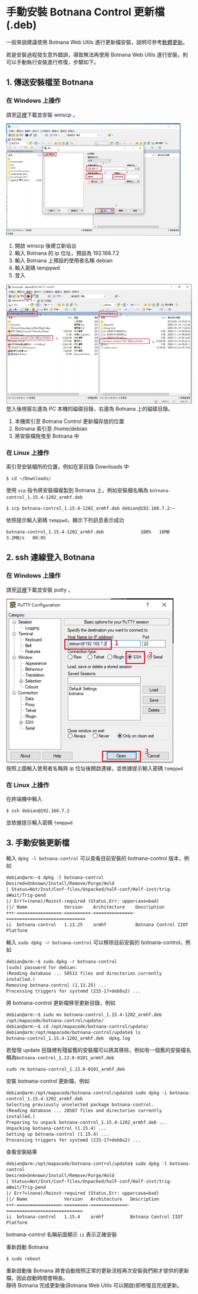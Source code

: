 # 手動安裝 Botnana Control 更新檔(.deb)

一般來說建議使用 Botnana Web Utils 進行更新檔安裝，說明可參考[軟體更新](../../update-software.md)。  

若是安裝過程發生意外錯誤，導致無法再使用 Botnana Web Utils 進行安裝，則可以手動執行安裝進行修復，步驟如下。  

## 1. 傳送安裝檔至 Botnana

### 在 Windows 上操作

請至[這裡](https://winscp.net/eng/download.php)下載並安裝 winscp 。  

![](./winscp_1.png)  
1. 開啟 winscp 後建立新站台  
2. 輸入 Botnana 的 ip 位址，預設為 192.168.7.2  
3. 輸入 Botnana 上預設的使用者名稱 debian  
4. 輸入密碼 temppwd  
5. 登入  

![](./winscp_2.png)  
登入後視窗左邊為 PC 本機的磁碟目錄，右邊為 Botnana 上的磁碟目錄。  
1. 本機索引至 Botnana Control 更新檔存放的位置  
2. Botnana 索引至 /home/debian  
3. 將安裝檔拖曳至 Botnana 中  

### 在 Linux 上操作

索引至安裝檔所的位置，例如在家目錄 Downloads 中  

```
$ cd ~/Downloads/
```

使用 `scp` 指令將安裝檔複製到 Botnana 上，例如安裝檔名稱為 `botnana-control_1.15.4-1202_armhf.deb`  

```
$ scp botnana-control_1.15.4-1202_armhf.deb debian@192.168.7.2:~
```

依照提示輸入密碼 `temppwd`，顯示下列訊息表示成功  

```
botnana-control_1.15.4-1202_armhf.deb              100%   16MB   3.2MB/s   00:05
```

## 2. ssh 連線登入 Botnana

### 在 Windows 上操作

請至[這裡](https://www.putty.org/)下載並安裝 putty 。  

![](./putty_1.png)  
按照上圖輸入使用者名稱與 ip 位址後開啟連線，並依據提示輸入密碼 `temppwd`  

### 在 Linux 上操作

在終端機中輸入  

```
$ ssh debian@192.168.7.2
```

並依據提示輸入密碼 `temppwd`  


## 3. 手動安裝更新檔

輸入 `dpkg -l botnana-control` 可以查看目前安裝的 botnana-control 版本，例如  

```
debian@arm:~$ dpkg -l botnana-control
Desired=Unknown/Install/Remove/Purge/Hold
| Status=Not/Inst/Conf-files/Unpacked/halF-conf/Half-inst/trig-aWait/Trig-pend
|/ Err?=(none)/Reinst-required (Status,Err: uppercase=bad)
||/ Name              Version    Architecture    Description
+++-=================-==========-===============-==============================
ii  botnana-control   1.13.25    armhf           Botnana Control IIOT Platform
```

輸入 `sudo dpkg -r botnana-control` 可以移除目前安裝的 botnana-control，例如  

```
debian@arm:~$ sudo dpkg -r botnana-control
[sudo] password for debian: 
(Reading database ... 50512 files and directories currently installed.)
Removing botnana-control (1.13.25) ...
Processing triggers for systemd (215-17+deb8u2) ...
```

將 botnana-control 更新檔移至更新目錄，例如  

```
debian@arm:~$ sudo mv botnana-control_1.15.4-1202_armhf.deb /opt/mapacode/botnana-control/update/
debian@arm:~$ cd /opt/mapacode/botnana-control/update/
debian@arm:/opt/mapacode/botnana-control/update$ ls
botnana-control_1.15.4-1202_armhf.deb  dpkg.log
```

若發現 update 目錄裡有殘留舊的安裝檔可以將其移除，例如有一個舊的安裝檔名稱為`botnana-control_1.13.0-0101_armhf.deb`  

```
sudo rm botnana-control_1.13.0-0101_armhf.deb
```

安裝 botnana-control 更新檔，例如  

```
debian@arm:/opt/mapacode/botnana-control/update$ sudo dpkg -i botnana-control_1.15.4-1202_armhf.deb 
Selecting previously unselected package botnana-control.
(Reading database ... 28587 files and directories currently installed.)
Preparing to unpack botnana-control_1.15.4-1202_armhf.deb ...
Unpacking botnana-control (1.15.4) ...
Setting up botnana-control (1.15.4) ...
Processing triggers for systemd (215-17+deb8u2) ...
```

查看安裝結果  

```
debian@arm:/opt/mapacode/botnana-control/update$ sudo dpkg -l botnana-control
Desired=Unknown/Install/Remove/Purge/Hold
| Status=Not/Inst/Conf-files/Unpacked/halF-conf/Half-inst/trig-aWait/Trig-pend
|/ Err?=(none)/Reinst-required (Status,Err: uppercase=bad)
||/ Name              Version   Architecture   Description
+++-=================-=========-==============-=============================
ii  botnana-control   1.15.4    armhf          Botnana Control IIOT Platform
```
botnana-control 名稱前面顯示 `ii` 表示正確安裝  

重新啟動 Botnana  

```
$ sudo reboot
```

重新啟動後 Botnana 將會自動按照正常的更新流程再次安裝我們剛才提供的更新檔，因此啟動時間會稍長。  
靜待 Botnana 完成更新後(Botnana Web Utils 可以開啟)即修復且完成更新。  